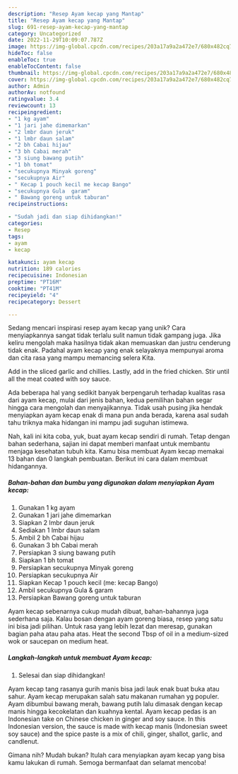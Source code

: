 ```yaml
---
description: "Resep Ayam kecap yang Mantap"
title: "Resep Ayam kecap yang Mantap"
slug: 691-resep-ayam-kecap-yang-mantap
category: Uncategorized
date: 2022-11-29T10:09:07.787Z
image: https://img-global.cpcdn.com/recipes/203a17a9a2a472e7/680x482cq70/ayam-kecap-foto-resep-utama.jpg
hideToc: false
enableToc: true
enableTocContent: false
thumbnail: https://img-global.cpcdn.com/recipes/203a17a9a2a472e7/680x482cq70/ayam-kecap-foto-resep-utama.jpg
cover: https://img-global.cpcdn.com/recipes/203a17a9a2a472e7/680x482cq70/ayam-kecap-foto-resep-utama.jpg
author: Admin
authorAv: notfound
ratingvalue: 3.4
reviewcount: 13
recipeingredient:
- "1 kg ayam"
- "1 jari jahe dimemarkan"
- "2 lmbr daun jeruk"
- "1 lmbr daun salam"
- "2 bh Cabai hijau"
- "3 bh Cabai merah"
- "3 siung bawang putih"
- "1 bh tomat"
- "secukupnya Minyak goreng"
- "secukupnya Air"
- " Kecap 1 pouch kecil me kecap Bango"
- "secukupnya Gula  garam"
- " Bawang goreng untuk taburan"
recipeinstructions:

- "Sudah jadi dan siap dihidangkan!"
categories:
- Resep
tags:
- ayam
- kecap

katakunci: ayam kecap 
nutrition: 189 calories
recipecuisine: Indonesian
preptime: "PT16M"
cooktime: "PT41M"
recipeyield: "4"
recipecategory: Dessert

---
```





Sedang mencari inspirasi resep ayam kecap yang unik? Cara menyiapkannya sangat tidak terlalu sulit namun tidak gampang juga. Jika keliru mengolah maka hasilnya tidak akan memuaskan dan justru cenderung tidak enak. Padahal ayam kecap yang enak selayaknya mempunyai aroma dan cita rasa yang mampu memancing selera Kita.





Add in the sliced garlic and chillies. Lastly, add in the fried chicken. Stir until all the meat coated with soy sauce.

Ada beberapa hal yang sedikit banyak berpengaruh terhadap kualitas rasa dari ayam kecap, mulai dari jenis bahan, kedua pemilihan bahan segar hingga cara mengolah dan menyajikannya. Tidak usah pusing jika hendak menyiapkan ayam kecap enak di mana pun anda berada, karena asal sudah tahu triknya maka hidangan ini mampu jadi suguhan istimewa.






Nah, kali ini kita coba, yuk, buat ayam kecap sendiri di rumah. Tetap dengan bahan sederhana, sajian ini dapat memberi manfaat untuk membantu menjaga kesehatan tubuh kita. Kamu bisa membuat Ayam kecap memakai 13 bahan dan 0 langkah pembuatan. Berikut ini cara dalam membuat hidangannya.

<!--inarticleads1-->

##### Bahan-bahan dan bumbu yang digunakan dalam menyiapkan Ayam kecap:

1. Gunakan 1 kg ayam
1. Gunakan 1 jari jahe dimemarkan
1. Siapkan 2 lmbr daun jeruk
1. Sediakan 1 lmbr daun salam
1. Ambil 2 bh Cabai hijau
1. Gunakan 3 bh Cabai merah
1. Persiapkan 3 siung bawang putih
1. Siapkan 1 bh tomat
1. Persiapkan secukupnya Minyak goreng
1. Persiapkan secukupnya Air
1. Siapkan  Kecap 1 pouch kecil (me: kecap Bango)
1. Ambil secukupnya Gula &amp; garam
1. Persiapkan  Bawang goreng untuk taburan


Ayam kecap sebenarnya cukup mudah dibuat, bahan-bahannya juga sederhana saja. Kalau bosan dengan ayam goreng biasa, resep yang satu ini bisa jadi pilihan. Untuk rasa yang lebih lezat dan meresap, gunakan bagian paha atau paha atas. Heat the second Tbsp of oil in a medium-sized wok or saucepan on medium heat. 

<!--inarticleads2-->

##### Langkah-langkah untuk membuat Ayam kecap:


1. Selesai dan siap dihidangkan!

Ayam kecap tang rasanya gurih manis bisa jadi lauk enak buat buka atau sahur. Ayam kecap merupakan salah satu makanan rumahan yg populer. Ayam dibumbui bawang merah, bawang putih lalu dimasak dengan kecap manis hingga kecokelatan dan kuahnya kental. Ayam kecap pedas is an Indonesian take on Chinese chicken in ginger and soy sauce. In this Indonesian version, the sauce is made with kecap manis (Indonesian sweet soy sauce) and the spice paste is a mix of chili, ginger, shallot, garlic, and candlenut. 

Gimana nih? Mudah bukan? Itulah cara menyiapkan ayam kecap yang bisa kamu lakukan di rumah. Semoga bermanfaat dan selamat mencoba!
